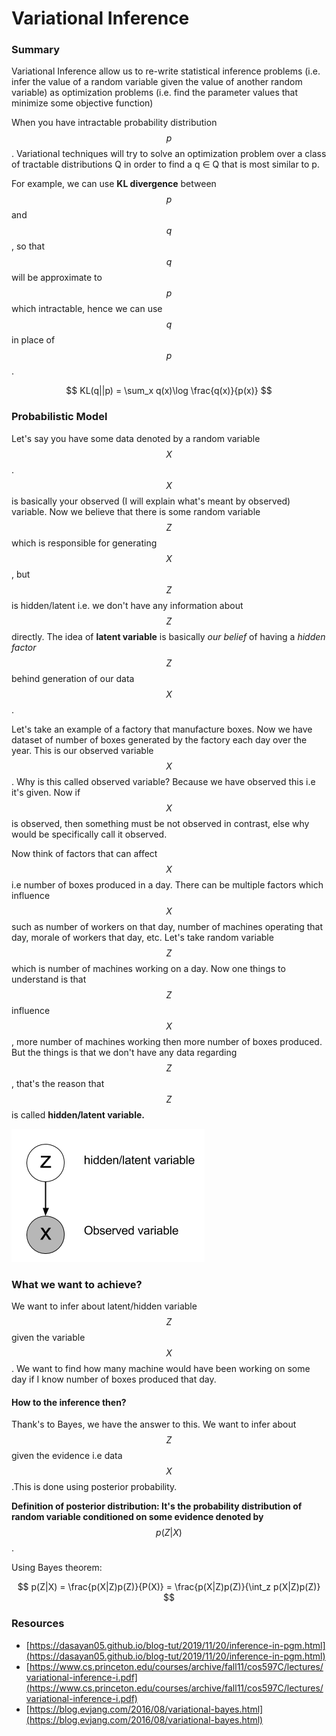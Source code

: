 # Variational Inference

### Summary 

Variational Inference allow us to re-write statistical inference problems \(i.e. infer the value of a random variable given the value of another random variable\) as optimization problems \(i.e. find the parameter values that minimize some objective function\)

When you have intractable probability distribution $$p$$. Variational techniques will try to solve an optimization problem over a class of tractable distributions Q in order to find a q ∈ Q that is most similar to p.

For example, we can use **KL divergence** between $$p$$ and $$q$$, so that $$q$$ will be approximate to $$p$$ which intractable, hence we can use $$q$$ in place of $$p$$. 

$$
KL(q||p) = \sum_x q(x)\log \frac{q(x)}{p(x)}
$$

### Probabilistic Model

Let's say you have some  data denoted by a random variable $$X$$. $$X$$is basically your observed \(I will explain what's meant by observed\) variable. Now we believe that there is some random variable $$Z$$which is responsible for generating $$X$$, but  $$Z$$is hidden/latent i.e. we don't have any information about $$Z$$directly. The idea of **latent variable** is basically _our belief_ of having a _hidden factor_ $$Z$$ behind generation of our data $$X$$.

Let's take an example of a factory that manufacture boxes. Now we have  dataset of number of boxes generated by the factory each day over the year. This is our observed variable $$X$$. Why is this called observed variable? Because we have observed this i.e it's given. Now if $$X$$is observed, then something must be not observed in contrast, else why would be specifically call it observed. 

Now think of factors that can affect $$X$$ i.e number of boxes produced in a day. There can be multiple factors which influence $$X$$such as number of workers on that day, number of machines operating that day, morale of workers that day, etc. Let's take random variable $$Z$$which is number of machines working on a day. Now one things to understand is that $$Z$$influence $$X$$, more number of machines working then more number of boxes produced. But the things is that we don't have any data regarding $$Z$$, that's the reason that $$Z$$is called **hidden/latent variable.**  

![](../.gitbook/assets/image%20%28152%29.png)

### What we want to achieve?

We want to infer about latent/hidden variable $$Z$$given the variable $$X$$. We want to find how many machine would have been working on some day if I know number of boxes produced that day. 

#### How to the inference then? 

Thank's to Bayes, we have the answer to this. We want to infer about $$Z$$given the evidence i.e data$$X$$.This is done using posterior probability. 

**Definition of posterior distribution: It's the probability distribution of random variable conditioned on some evidence denoted by** $$p(Z|X)$$.

Using Bayes theorem:

$$
p(Z|X) = \frac{p(X|Z)p(Z)}{P(X)} =  \frac{p(X|Z)p(Z)}{\int_z p(X|Z)p(Z)}
$$





### Resources

* [https://dasayan05.github.io/blog-tut/2019/11/20/inference-in-pgm.html](https://dasayan05.github.io/blog-tut/2019/11/20/inference-in-pgm.html)
* [https://www.cs.princeton.edu/courses/archive/fall11/cos597C/lectures/variational-inference-i.pdf](https://www.cs.princeton.edu/courses/archive/fall11/cos597C/lectures/variational-inference-i.pdf)
* [https://blog.evjang.com/2016/08/variational-bayes.html](https://blog.evjang.com/2016/08/variational-bayes.html)

